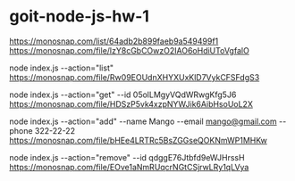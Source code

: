 # goit-node-js-hw-1

https://monosnap.com/list/64adb2b899faeb9a549499f1
https://monosnap.com/file/lzY8cGbCOwzO2IAO6oHdiUToVgfalO

node index.js --action="list"
https://monosnap.com/file/Rw09EOUdnXHYXUxKlD7VykCFSFdgS3

node index.js --action="get" --id 05olLMgyVQdWRwgKfg5J6
https://monosnap.com/file/HDSzP5vk4xzpNYWJik6AibHsoUoL2X

node index.js --action="add" --name Mango --email mango@gmail.com --phone
322-22-22 https://monosnap.com/file/bHEe4LRTRc5BsZGGseQOKNmWP1MHKw

node index.js --action="remove" --id qdggE76Jtbfd9eWJHrssH
https://monosnap.com/file/EOve1aNmRUqcrNGtCSjrwLRy1qLVya
